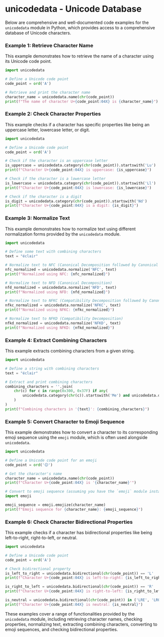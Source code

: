 # unicodedata - Unicode Database

Below are comprehensive and well-documented code examples for the `unicodedata` module in Python, which provides access to a comprehensive database of Unicode characters.

### Example 1: Retrieve Character Name
This example demonstrates how to retrieve the name of a character using its Unicode code point.

```python
import unicodedata

# Define a Unicode code point
code_point = ord('A')

# Retrieve and print the character name
character_name = unicodedata.name(chr(code_point))
print(f"The name of character U+{code_point:04X} is {character_name}")
```

### Example 2: Check Character Properties
This example checks if a character has specific properties like being an uppercase letter, lowercase letter, or digit.

```python
import unicodedata

# Define a Unicode code point
code_point = ord('A')

# Check if the character is an uppercase letter
is_uppercase = unicodedata.category(chr(code_point)).startswith('Lu')
print(f"Character U+{code_point:04X} is uppercase: {is_uppercase}")

# Check if the character is a lowercase letter
is_lowercase = unicodedata.category(chr(code_point)).startswith('Ll')
print(f"Character U+{code_point:04X} is lowercase: {is_lowercase}")

# Check if the character is a digit
is_digit = unicodedata.category(chr(code_point)).startswith('Nd')
print(f"Character U+{code_point:04X} is a digit: {is_digit}")
```

### Example 3: Normalize Text
This example demonstrates how to normalize text using different normalization forms provided by the `unicodedata` module.

```python
import unicodedata

# Define some text with combining characters
text = "éclair"

# Normalize text to NFC (Canonical Decomposition followed by Canonical Composition)
nfc_normalized = unicodedata.normalize('NFC', text)
print(f"Normalized using NFC: {nfc_normalized}")

# Normalize text to NFD (Canonical Decomposition)
nfd_normalized = unicodedata.normalize('NFD', text)
print(f"Normalized using NFD: {nfd_normalized}")

# Normalize text to NFKC (Compatibility Decomposition followed by Canonical Composition)
nfkc_normalized = unicodedata.normalize('NFKC', text)
print(f"Normalized using NFKC: {nfkc_normalized}")

# Normalize text to NFKD (Compatibility Decomposition)
nfkd_normalized = unicodedata.normalize('NFKD', text)
print(f"Normalized using NFKD: {nfkd_normalized}")
```

### Example 4: Extract Combining Characters
This example extracts combining characters from a given string.

```python
import unicodedata

# Define a string with combining characters
text = "éclair"

# Extract and print combining characters
combining_characters = ''.join(
    chr(c) for c in range(0x300, 0x37F) if any(
        unicodedata.category(chr(c)).startswith('Me') and unicodedata.decomposition(chr(c)) is not None
    )
)
print(f"Combining characters in '{text}': {combining_characters}")
```

### Example 5: Convert Character to Emoji Sequence
This example demonstrates how to convert a character to its corresponding emoji sequence using the `emoji` module, which is often used alongside `unicodedata`.

```python
import unicodedata

# Define a Unicode code point for an emoji
code_point = ord('😊')

# Get the character's name
character_name = unicodedata.name(chr(code_point))
print(f"Character U+{code_point:04X} is '{character_name}'")

# Convert to emoji sequence (assuming you have the `emoji` module installed)
import emoji

emoji_sequence = emoji.emojize(character_name)
print(f"Emoji sequence for {character_name}: {emoji_sequence}")
```

### Example 6: Check Character Bidirectional Properties
This example checks if a character has bidirectional properties like being left-to-right, right-to-left, or neutral.

```python
import unicodedata

# Define a Unicode code point
code_point = ord('A')

# Check bidirectional property
is_left_to_right = unicodedata.bidirectional(chr(code_point)) == 'L'
print(f"Character U+{code_point:04X} is left-to-right: {is_left_to_right}")

is_right_to_left = unicodedata.bidirectional(chr(code_point)) == 'R'
print(f"Character U+{code_point:04X} is right-to-left: {is_right_to_left}")

is_neutral = unicodedata.bidirectional(chr(code_point)) in ('LRE', 'LRO', 'PDF', 'NSM', 'AL')
print(f"Character U+{code_point:04X} is neutral: {is_neutral}")
```

These examples cover a range of functionalities provided by the `unicodedata` module, including retrieving character names, checking properties, normalizing text, extracting combining characters, converting to emoji sequences, and checking bidirectional properties.
